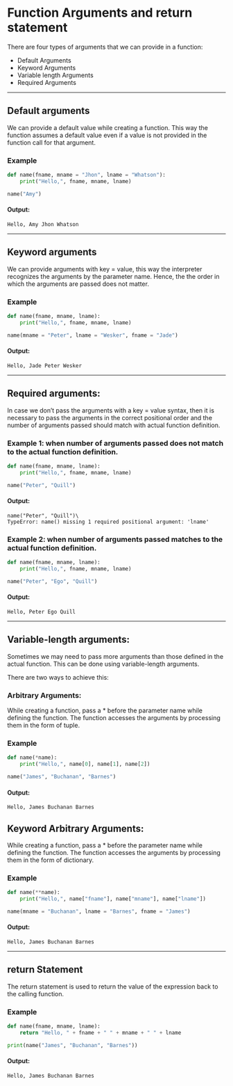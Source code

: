 # Function Arguments and return statement
There are four types of arguments that we can provide in a function:

- Default Arguments
- Keyword Arguments
- Variable length Arguments
- Required Arguments

---
## Default arguments
We can provide a default value while creating a function. This way the function assumes a default value even if a value is not provided in the function call for that argument.

### Example
```python
def name(fname, mname = "Jhon", lname = "Whatson"):
    print("Hello,", fname, mname, lname)

name("Amy")
```
#### Output:
```
Hello, Amy Jhon Whatson
 ```
---

## Keyword arguments
We can provide arguments with key = value, this way the interpreter recognizes the arguments by the parameter name. Hence, the the order in which the arguments are passed does not matter.

### Example
```python
def name(fname, mname, lname):
    print("Hello,", fname, mname, lname)

name(mname = "Peter", lname = "Wesker", fname = "Jade")
```
#### Output:
```
Hello, Jade Peter Wesker
 ```
---

## Required arguments:
In case we don’t pass the arguments with a key = value syntax, then it is necessary to pass the arguments in the correct positional order and the number of arguments passed should match with actual function definition.

### Example 1: when number of arguments passed does not match to the actual function definition.
```python
def name(fname, mname, lname):
    print("Hello,", fname, mname, lname)

name("Peter", "Quill")
```
#### Output:
```
name("Peter", "Quill")\
TypeError: name() missing 1 required positional argument: 'lname'
 ```

### Example 2: when number of arguments passed matches to the actual function definition.
```python
def name(fname, mname, lname):
    print("Hello,", fname, mname, lname)

name("Peter", "Ego", "Quill")
```
#### Output:
```
Hello, Peter Ego Quill
 ```
---

## Variable-length arguments:
Sometimes we may need to pass more arguments than those defined in the actual function. This can be done using variable-length arguments.

There are two ways to achieve this:

### Arbitrary Arguments:
While creating a function, pass a * before the parameter name while defining the function. The function accesses the arguments by processing them in the form of tuple.

### Example
```python
def name(*name):
    print("Hello,", name[0], name[1], name[2])

name("James", "Buchanan", "Barnes")
```
#### Output:
```
Hello, James Buchanan Barnes
 ```

## Keyword Arbitrary Arguments:
While creating a function, pass a * before the parameter name while defining the function. The function accesses the arguments by processing them in the form of dictionary.

### Example
```python
def name(**name):
    print("Hello,", name["fname"], name["mname"], name["lname"])

name(mname = "Buchanan", lname = "Barnes", fname = "James")
```
#### Output:
```
Hello, James Buchanan Barnes
```
---

## return Statement
The return statement is used to return the value of the expression back to the calling function.

### Example
```python
def name(fname, mname, lname):
    return "Hello, " + fname + " " + mname + " " + lname

print(name("James", "Buchanan", "Barnes"))
 ```

#### Output:
```
Hello, James Buchanan Barnes
```


